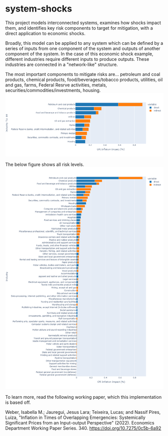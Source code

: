 # system-shocks

This project models interconnected systems, examines how shocks impact them, and identifies key risk components to target for mitigation, with a direct application to economic shocks. 

Broadly, this model can be applied to any system which can be defined by a series of inputs from one component of the system and outputs of another component of the system. In the case of this economic shock example, different industries require different inputs to produce outputs. These industries are connected in a "network-like" structure.

The most important components to mitigate risks are... petroleum and coal products, chemical products, food/beverages/tobacco products, utilities, oil and gas, farms, Federal Resrve activities, metals, securities/commodities/investments, housing.
![Top 10 Risky Components To Mitigate](https://github.com/dnlwu/system-shocks/blob/main/results/topten_cpi.png?raw=True)

The below figure shows all risk levels.
![All Components Risk Levels](https://github.com/dnlwu/system-shocks/blob/main/results/full_cpi.png?raw=True)

To learn more, read the following working paper, which this implementation is based off. 

Weber, Isabella M.; Jauregui, Jesus Lara; Teixeira, Lucas; and Nassif Pires, Luiza, "Inflation in Times of
Overlapping Emergencies: Systemically Significant Prices from an Input-output Perspective" (2022).
Economics Department Working Paper Series. 340.
https://doi.org/10.7275/0c5b-6a92
